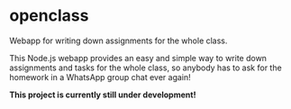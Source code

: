 # openclass
Webapp for writing down assignments for the whole class.

This Node.js webapp provides an easy and simple way to write down assignments and tasks for the whole class, so anybody has to ask for the homework in a WhatsApp group chat ever again!

**This project is currently still under development!**
